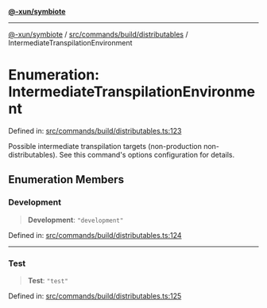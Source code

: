 [**@-xun/symbiote**](../../../../../README.md)

***

[@-xun/symbiote](../../../../../README.md) / [src/commands/build/distributables](../README.md) / IntermediateTranspilationEnvironment

# Enumeration: IntermediateTranspilationEnvironment

Defined in: [src/commands/build/distributables.ts:123](https://github.com/Xunnamius/symbiote/blob/16c5abb574a56340fcb49cdcf402702ed3917f82/src/commands/build/distributables.ts#L123)

Possible intermediate transpilation targets (non-production
non-distributables). See this command's options configuration for details.

## Enumeration Members

### Development

> **Development**: `"development"`

Defined in: [src/commands/build/distributables.ts:124](https://github.com/Xunnamius/symbiote/blob/16c5abb574a56340fcb49cdcf402702ed3917f82/src/commands/build/distributables.ts#L124)

***

### Test

> **Test**: `"test"`

Defined in: [src/commands/build/distributables.ts:125](https://github.com/Xunnamius/symbiote/blob/16c5abb574a56340fcb49cdcf402702ed3917f82/src/commands/build/distributables.ts#L125)
